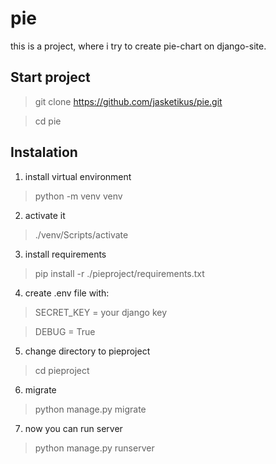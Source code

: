 # pie
this is a project, where i try to create pie-chart on django-site.
## Start project
 > git clone https://github.com/jasketikus/pie.git

 > cd pie
## Instalation
1. install virtual environment 
> python -m venv venv
2. activate it
> ./venv/Scripts/activate
3. install requirements
> pip install -r ./pieproject/requirements.txt
4. create .env file with:
> SECRET_KEY = your django key

> DEBUG = True
5. change directory to pieproject
> cd pieproject
6. migrate
> python manage.py migrate
7. now you can run server
> python manage.py runserver
